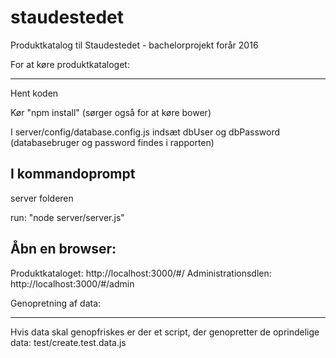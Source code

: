 # staudestedet
Produktkatalog til Staudestedet - bachelorprojekt forår 2016

For at køre produktkataloget:

***************************************
Hent koden

Kør "npm install" (sørger også for at køre bower)

I server/config/database.config.js indsæt dbUser og dbPassword (databasebruger og password findes i rapporten)


I kommandoprompt 
----------------------
server folderen

run: "node server/server.js"

Åbn en browser:
-----------------------
Produktkataloget: http://localhost:3000/#/
Administrationsdlen: http://localhost:3000/#/admin



Genopretning af data:

****************************************

Hvis data skal genopfriskes er der et script, der genopretter de oprindelige data:
test/create.test.data.js
